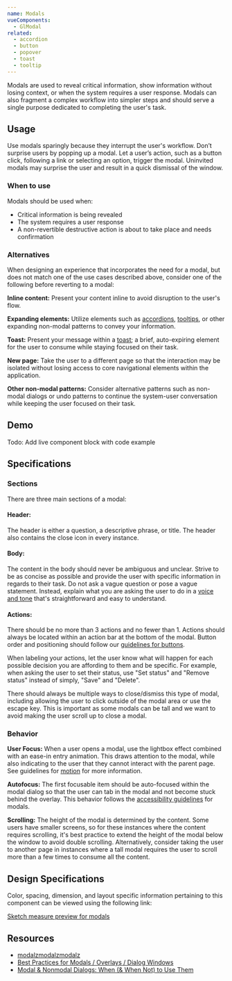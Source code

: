 ```yaml
---
name: Modals
vueComponents: 
  - GlModal
related:
  - accordion
  - button
  - popover
  - toast
  - tooltip
---
```


Modals are used to reveal critical information, show information without losing context, or when the system requires a user response. Modals can also fragment a complex workflow into simpler steps and should serve a single purpose dedicated to completing the user's task.

## Usage

Use modals sparingly because they interrupt the user's workflow. Don’t surprise users by popping up a modal. Let a user’s action, such as a button click, following a link or selecting an option, trigger the modal. Uninvited modals may surprise the user and result in a quick dismissal of the window.

### When to use

Modals should be used when:

- Critical information is being revealed
- The system requires a user response
- A non-revertible destructive action is about to take place and needs confirmation

### Alternatives
 
When designing an experience that incorporates the need for a modal, but does not match one of the use cases described above, consider one of the following before reverting to a modal:

**Inline content:** Present your content inline to avoid disruption to the user's flow.

**Expanding elements:** Utilize elements such as [accordions](/product-components/accordion), [tooltips](/product-components/tooltip), or other expanding non-modal patterns to convey your information.

**Toast:** Present your message within a [toast](/product-components/toast); a brief, auto-expiring element for the user to consume while staying focused on their task.

**New page:** Take the user to a different page so that the interaction may be isolated without losing access to core navigational elements within the application.

**Other non-modal patterns:** Consider alternative patterns such as non-modal dialogs or undo patterns to continue the system-user conversation while keeping the user focused on their task.

## Demo

Todo: Add live component block with code example

## Specifications

### Sections

There are three main sections of a modal:

#### Header:

The header is either a question, a descriptive phrase, or title. The header also contains the close icon in every instance.

#### Body:

The content in the body should never be ambiguous and unclear. Strive to be as concise as possible and provide the user with specific information in regards to their task. Do not ask a vague question or pose a vague statement. Instead, explain what you are asking the user to do in a [voice and tone](/content/voice-tone) that's straightforward and easy to understand.

#### Actions:

There should be no more than 3 actions and no fewer than 1. Actions should always be located within an action bar at the bottom of the modal. Button order and positioning should follow our [guidelines for buttons](/product-components/button).

When labeling your actions, let the user know what will happen for each possible decision you are affording to them and be specific. For example, when asking the user to set their status, use "Set status" and "Remove status" instead of simply, "Save" and "Delete".

There should always be multiple ways to close/dismiss this type of modal, including allowing the user to click outside of the modal area or use the escape key. This is important as some modals can be tall and we want to avoid making the user scroll up to close a modal.

### Behavior

**User Focus:** When a user opens a modal, use the lightbox effect combined with an ease-in entry animation. This draws attention to the modal, while also indicating to the user that they cannot interact with the parent page. See guidelines for [motion](foundations/motion) for more information.

**Autofocus:**  The first focusable item should be auto-focused within the modal dialog so that the user can tab in the modal and not become stuck behind the overlay. This behavior follows the [accessibility guidelines](https://www.w3.org/TR/wai-aria-practices/examples/dialog-modal/dialog.html) for modals.

**Scrolling:** The height of the modal is determined by the content. Some users have smaller screens, so for these instances where the content requires scrolling, it's best practice to extend the height of the modal below the window to avoid double scrolling. Alternatively, consider taking the user to another page in instances where a tall modal requires the user to scroll more than a few times to consume all the content.

## Design Specifications

Color, spacing, dimension, and layout specific information pertaining to this component can be viewed using the following link:

[Sketch measure preview for modals](https://gitlab-org.gitlab.io/gitlab-design/hosted/andy/ce%23187-modal-documentation-spec-previews/)

## Resources

* [modalzmodalzmodalz](https://modalzmodalzmodalz.com/)
* [Best Practices for Modals / Overlays / Dialog Windows](https://uxplanet.org/best-practices-for-modals-overlays-dialog-windows-c00c66cddd8c)
* [Modal & Nonmodal Dialogs: When (& When Not) to Use Them](https://www.nngroup.com/articles/modal-nonmodal-dialog/)
